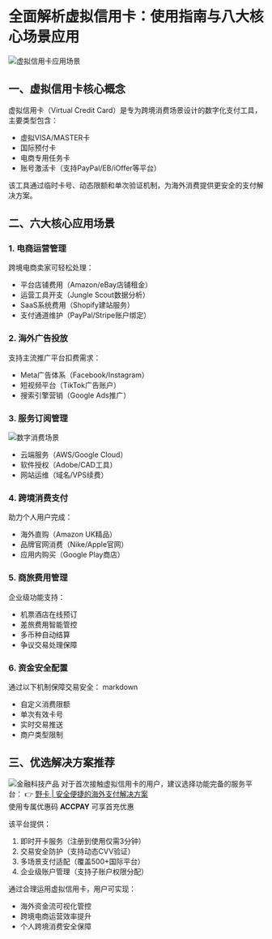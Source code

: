 # 全面解析虚拟信用卡：使用指南与八大核心场景应用

![虚拟信用卡应用场景](https://bbtdd.com/wp-content/uploads/img/674105296.webp "跨境支付工具")

## 一、虚拟信用卡核心概念
虚拟信用卡（Virtual Credit Card）是专为跨境消费场景设计的数字化支付工具，主要类型包含：
- 虚拟VISA/MASTER卡
- 国际预付卡
- 电商专用任务卡
- 账号激活卡（支持PayPal/EB/iOffer等平台）

该工具通过临时卡号、动态限额和单次验证机制，为海外消费提供更安全的支付解决方案。

## 二、六大核心应用场景

### 1. 电商运营管理
跨境电商卖家可轻松处理：
- 平台店铺费用（Amazon/eBay店铺租金）
- 运营工具开支（Jungle Scout数据分析）
- SaaS系统费用（Shopify建站服务）
- 支付通道维护（PayPal/Stripe账户绑定）

### 2. 海外广告投放
支持主流推广平台扣费需求：
- Meta广告体系（Facebook/Instagram）
- 短视频平台（TikTok广告账户）
- 搜索引擎营销（Google Ads推广）

### 3. 服务订阅管理
![数字消费场景](https://bbtdd.com/wp-content/uploads/img/78761859005.webp "在线服务订阅")
- 云端服务（AWS/Google Cloud）
- 软件授权（Adobe/CAD工具）
- 网站运维（域名/VPS续费）

### 4. 跨境消费支付
助力个人用户完成：
- 海外直购（Amazon UK精品）
- 品牌官网消费（Nike/Apple官网）
- 应用内购买（Google Play商店）

### 5. 商旅费用管理
企业级功能支持：
- 机票酒店在线预订
- 差旅费用智能管控
- 多币种自动结算
- 争议交易处理保障

### 6. 资金安全配置
通过以下机制保障交易安全：
markdown
- 自定义消费限额
- 单次有效卡号
- 实时交易推送
- 商户类型限制


## 三、优选解决方案推荐
![金融科技产品](https://bbtdd.com/wp-content/uploads/img/3128924234998872.webp "跨境支付工具")
对于首次接触虚拟信用卡的用户，建议选择功能完备的服务平台：
👉 [野卡 | 安全便捷的海外支付解决方案](https://bbtdd.com/yeka)  
使用专属优惠码 **ACCPAY** 可享首充优惠

该平台提供：
1. 即时开卡服务（注册到使用仅需3分钟）
2. 交易安全防护（支持动态CVV验证）
3. 多场景支付适配（覆盖500+国际平台）
4. 企业级账户管理（支持子账户权限分配）

通过合理运用虚拟信用卡，用户可实现：
- 海外资金流可视化管控
- 跨境电商运营效率提升
- 个人跨境消费安全保障